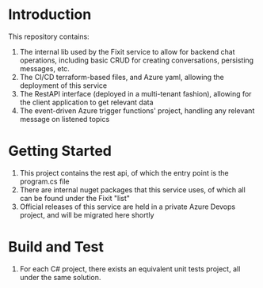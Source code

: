 # Introduction 
This repository contains:
1. The internal lib used by the Fixit service to allow for backend chat operations, including basic CRUD for creating conversations, persisting messages, etc. 
3. The CI/CD terraform-based files, and Azure yaml, allowing the deployment of this service
4. The RestAPI interface (deployed in a multi-tenant fashion), allowing for the client application to get relevant data
5. The event-driven Azure trigger functions' project, handling any relevant message on listened topics  

# Getting Started
1.	This project contains the rest api, of which the entry point is the program.cs file
2.	There are internal nuget packages that this service uses, of which all can be found under the Fixit "list"
3.	Official releases of this service are held in a private Azure Devops project, and will be migrated here shortly

# Build and Test
1. For each C# project, there exists an equivalent unit tests project, all under the same solution. 
